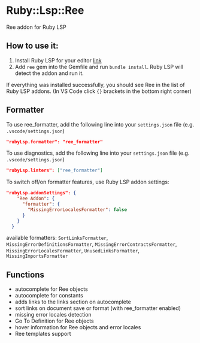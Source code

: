 # Ruby::Lsp::Ree

Ree addon for Ruby LSP

## How to use it:

1. Install Ruby LSP for your editor [link](https://github.com/Shopify/ruby-lsp?tab=readme-ov-file#getting-started)
2. Add `ree` gem into the Gemfile and run `bundle install`. Ruby LSP will detect the addon and run it.

If everything was installed successfully, you should see Ree in the list of Ruby LSP addons.
(In VS Code click `{}` brackets in the bottom right corner)

## Formatter

To use ree_formatter, add the following line into your `settings.json` file (e.g. `.vscode/settings.json`)
```json
"rubyLsp.formatter": "ree_formatter"
```

To use diagnostics, add the following line into your `settings.json` file (e.g. `.vscode/settings.json`)
```json
"rubyLsp.linters": ["ree_formatter"]
```

To switch off/on formatter features, use Ruby LSP addon settings:
```json
"rubyLsp.addonSettings": {
    "Ree Addon": {
      "formatter": {
        "MissingErrorLocalesFormatter": false
      }
    }
  }
```
available formatters: `SortLinksFormatter`, `MissingErrorDefinitionsFormatter`, `MissingErrorContractsFormatter`, `MissingErrorLocalesFormatter`, `UnusedLinksFormatter`, `MissingImportsFormatter`

## Functions

- autocomplete for Ree objects
- autocomplete for constants
- adds links to the links section on autocomplete
- sort links on document save or format (with ree_formatter enabled)
- missing error locales detection
- Go To Definition for Ree objects
- hover information for Ree objects and error locales
- Ree templates support